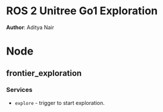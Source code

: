 # ROS 2 Unitree Go1 Exploration

**Author**: Aditya Nair

# Node
## frontier_exploration

### Services
- `explore` - trigger to start exploration.
